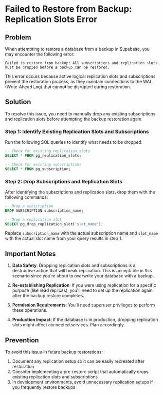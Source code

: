 # Failed to Restore from Backup: Replication Slots Error

## Problem

When attempting to restore a database from a backup in Supabase, you may encounter the following error:

```
Failed to restore from backup: All subscriptions and replication slots must be dropped before a backup can be restored.
```

This error occurs because active logical replication slots and subscriptions prevent the restoration process, as they maintain connections to the WAL (Write-Ahead Log) that cannot be disrupted during restoration.

## Solution

To resolve this issue, you need to manually drop any existing subscriptions and replication slots before attempting the backup restoration again.

### Step 1: Identify Existing Replication Slots and Subscriptions

Run the following SQL queries to identify what needs to be dropped:

```sql
-- Check for existing replication slots
SELECT * FROM pg_replication_slots;

-- Check for existing subscriptions
SELECT * FROM pg_subscription;
```

### Step 2: Drop Subscriptions and Replication Slots

After identifying the subscriptions and replication slots, drop them with the following commands:

```sql
-- Drop a subscription
DROP SUBSCRIPTION subscription_name;

-- Drop a replication slot
SELECT pg_drop_replication_slot('slot_name');
```

Replace `subscription_name` with the actual subscription name and `slot_name` with the actual slot name from your query results in step 1.

## Important Notes

1. **Data Safety**: Dropping replication slots and subscriptions is a destructive action that will break replication. This is acceptable in this scenario since you're about to overwrite your database with a backup.

2. **Re-establishing Replication**: If you were using replication for a specific purpose (like read replicas), you'll need to set up the replication again after the backup restore completes.

3. **Permission Requirements**: You'll need superuser privileges to perform these operations.

4. **Production Impact**: If the database is in production, dropping replication slots might affect connected services. Plan accordingly.

## Prevention

To avoid this issue in future backup restorations:

1. Document any replication setup so it can be easily recreated after restoration
2. Consider implementing a pre-restore script that automatically drops existing replication slots and subscriptions
3. In development environments, avoid unnecessary replication setups if you frequently restore backups
